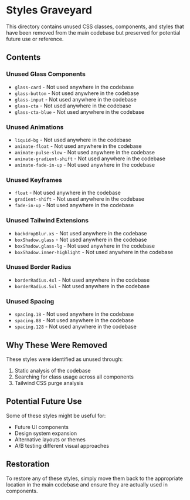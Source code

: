 # Styles Graveyard

This directory contains unused CSS classes, components, and styles that have been removed from the main codebase but preserved for potential future use or reference.

## Contents

### Unused Glass Components

- `glass-card` - Not used anywhere in the codebase
- `glass-button` - Not used anywhere in the codebase
- `glass-input` - Not used anywhere in the codebase
- `glass-cta` - Not used anywhere in the codebase
- `glass-cta-blue` - Not used anywhere in the codebase

### Unused Animations

- `liquid-bg` - Not used anywhere in the codebase
- `animate-float` - Not used anywhere in the codebase
- `animate-pulse-slow` - Not used anywhere in the codebase
- `animate-gradient-shift` - Not used anywhere in the codebase
- `animate-fade-in-up` - Not used anywhere in the codebase

### Unused Keyframes

- `float` - Not used anywhere in the codebase
- `gradient-shift` - Not used anywhere in the codebase
- `fade-in-up` - Not used anywhere in the codebase

### Unused Tailwind Extensions

- `backdropBlur.xs` - Not used anywhere in the codebase
- `boxShadow.glass` - Not used anywhere in the codebase
- `boxShadow.glass-lg` - Not used anywhere in the codebase
- `boxShadow.inner-highlight` - Not used anywhere in the codebase

### Unused Border Radius

- `borderRadius.4xl` - Not used anywhere in the codebase
- `borderRadius.5xl` - Not used anywhere in the codebase

### Unused Spacing

- `spacing.18` - Not used anywhere in the codebase
- `spacing.88` - Not used anywhere in the codebase
- `spacing.128` - Not used anywhere in the codebase

## Why These Were Removed

These styles were identified as unused through:

1. Static analysis of the codebase
2. Searching for class usage across all components
3. Tailwind CSS purge analysis

## Potential Future Use

Some of these styles might be useful for:

- Future UI components
- Design system expansion
- Alternative layouts or themes
- A/B testing different visual approaches

## Restoration

To restore any of these styles, simply move them back to the appropriate location in the main codebase and ensure they are actually used in components.
